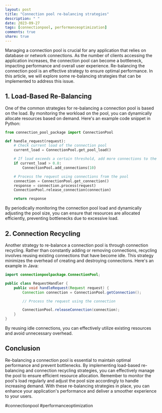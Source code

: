 ```yaml
---
layout: post
title: "Connection pool re-balancing strategies"
description: " "
date: 2023-09-27
tags: [connectionpool, performanceoptimization]
comments: true
share: true
---
```


Managing a connection pool is crucial for any application that relies on database or network connections. As the number of clients accessing the application increases, the connection pool can become a bottleneck, impacting performance and overall user experience. Re-balancing the connection pool is an effective strategy to ensure optimal performance. In this article, we will explore some re-balancing strategies that can be implemented to address this issue.

## 1. Load-Based Re-Balancing

One of the common strategies for re-balancing a connection pool is based on the load. By monitoring the workload on the pool, you can dynamically allocate resources based on demand. Here's an example code snippet in Python:

```python
from connection_pool_package import ConnectionPool

def handle_request(request):
    # Check current load of the connection pool
    current_load = ConnectionPool.get_pool_load()

    # If load exceeds a certain threshold, add more connections to the pool
    if current_load > 0.8:
        ConnectionPool.add_connections(10)

    # Process the request using connections from the pool
    connection = ConnectionPool.get_connection()
    response = connection.process(request)
    ConnectionPool.release_connection(connection)

    return response
```

By periodically monitoring the connection pool load and dynamically adjusting the pool size, you can ensure that resources are allocated efficiently, preventing bottlenecks due to excessive load.

## 2. Connection Recycling

Another strategy to re-balance a connection pool is through connection recycling. Rather than constantly adding or removing connections, recycling involves reusing existing connections that have become idle. This strategy minimizes the overhead of creating and destroying connections. Here's an example in Java:

```java
import connectionpoolpackage.ConnectionPool;

public class RequestHandler {
    public void handleRequest(Request request) {
        Connection connection = ConnectionPool.getConnection();

        // Process the request using the connection

        ConnectionPool.releaseConnection(connection);
    }
}
```

By reusing idle connections, you can effectively utilize existing resources and avoid unnecessary overhead.

## Conclusion

Re-balancing a connection pool is essential to maintain optimal performance and prevent bottlenecks. By implementing load-based re-balancing and connection recycling strategies, you can effectively manage the pool to ensure efficient resource allocation. Remember to monitor the pool's load regularly and adjust the pool size accordingly to handle increasing demand. With these re-balancing strategies in place, you can enhance your application's performance and deliver a smoother experience to your users.

#connectionpool #performanceoptimization